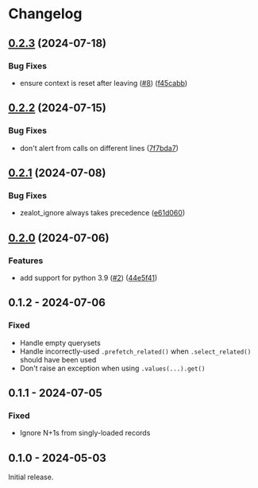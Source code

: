 # Changelog

## [0.2.3](https://github.com/taobojlen/zealot/compare/v0.2.2...v0.2.3) (2024-07-18)


### Bug Fixes

* ensure context is reset after leaving ([#8](https://github.com/taobojlen/zealot/issues/8)) ([f45cabb](https://github.com/taobojlen/zealot/commit/f45cabb2abcabce34cd5aed163f7f95c71256e2c))

## [0.2.2](https://github.com/taobojlen/zealot/compare/v0.2.1...v0.2.2) (2024-07-15)


### Bug Fixes

* don't alert from calls on different lines ([7f7bda7](https://github.com/taobojlen/zealot/commit/7f7bda709e5fff2e953ddac0277d684255732e7c))

## [0.2.1](https://github.com/taobojlen/zealot/compare/v0.2.0...v0.2.1) (2024-07-08)


### Bug Fixes

* zealot_ignore always takes precedence ([e61d060](https://github.com/taobojlen/zealot/commit/e61d060c74ed32193c2c86f1b7f20929a37402a1))

## [0.2.0](https://github.com/taobojlen/zealot/compare/v0.1.2...v0.2.0) (2024-07-06)


### Features

* add support for python 3.9 ([#2](https://github.com/taobojlen/zealot/issues/2)) ([44e5f41](https://github.com/taobojlen/zealot/commit/44e5f41fc247e98683a1dd283ae70322a32445d6))

## 0.1.2 - 2024-07-06

### Fixed

- Handle empty querysets
- Handle incorrectly-used `.prefetch_related()` when `.select_related()` should have been used
- Don't raise an exception when using `.values(...).get()`

## 0.1.1 - 2024-07-05

### Fixed

- Ignore N+1s from singly-loaded records

## 0.1.0 - 2024-05-03

Initial release.
